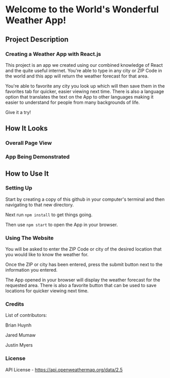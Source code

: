 # Welcome to the World's Wonderful Weather App!

## Project Description

### Creating a Weather App with React.js

This project is an app we created using our combined knowledge of React and the quite useful internet. You're able to type in any city or ZIP Code in the world and this app will return the weather forecast for that area.

You're able to favorite any city you look up which will then save them in the favorites tab for quicker, easier viewing next time. There is also a language option that translates the text on the App to other languages making it easier to understand for people from many backgrounds of life.

Give it a try!

## How It Looks

### Overall Page View

### App Being Demonstrated

## How to Use It

### Setting Up

Start by creating a copy of this github in your computer's terminal and then navigating to that new directory.

Next run `npm install` to get things going.

Then use `npm start` to open the App in your browser.

### Using The Website

You will be asked to enter the ZIP Code or city of the desired location that you would like to know the weather for.

Once the ZIP or city has been entered, press the submit button next to the information you entered.

The App opened in your browser will display the weather forecast for the requested area. There is also a favorite button that can be used to save locations for quicker viewing next time.

### Credits

List of contributors:

Brian Huynh

Jared Mumaw

Justin Myers

### License

API License - https://api.openweathermap.org/data/2.5
